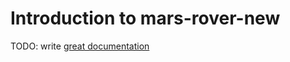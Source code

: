 # Introduction to mars-rover-new

TODO: write [great documentation](http://jacobian.org/writing/what-to-write/)
